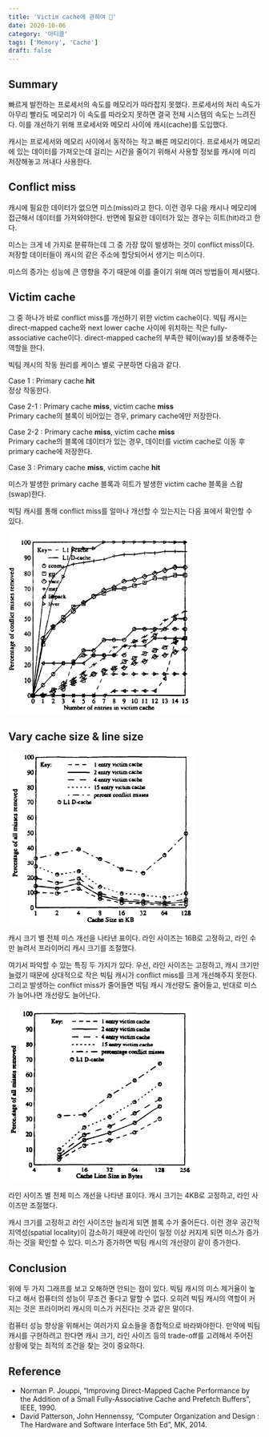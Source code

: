 ```yaml
---
title: 'Victim cache에 관하여 🧱'
date: 2020-10-06
category: '아티클'
tags: ['Memory', 'Cache']
draft: false
---
```


## Summary

빠르게 발전하는 프로세서의 속도를 메모리가 따라잡지 못했다. 프로세서의 처리 속도가 아무리 빨라도 메모리가 이 속도를 따라오지 못하면 결국 전체 시스템의 속도는 느려진다. 이를 개선하기 위해 프로세서와 메모리 사이에 캐시(cache)를 도입했다.

캐시는 프로세서와 메모리 사이에서 동작하는 작고 빠른 메모리이다. 프로세서가 메모리에 있는 데이터를 가져오는데 걸리는 시간을 줄이기 위해서 사용할 정보를 캐시에 미리 저장해놓고 꺼내다 사용한다.

## Conflict miss

캐시에 필요한 데이터가 없으면 미스(miss)라고 한다. 이런 경우 다음 캐시나 메모리에 접근해서 데이터를 가져와야한다. 반면에 필요한 데이터가 있는 경우는 히트(hit)라고 한다.

미스는 크게 네 가지로 분류하는데 그 중 가장 많이 발생하는 것이 conflict miss이다. 저장할 데이터들이 캐시의 같은 주소에 할당되어서 생기는 미스이다.

미스의 증가는 성능에 큰 영향을 주기 때문에 이를 줄이기 위해 여러 방법들이 제시됐다.

## Victim cache

그 중 하나가 바로 conflict miss를 개선하기 위한 victim cache이다. 빅팀 캐시는 direct-mapped cache와 next lower cache 사이에 위치하는 작은 fully-associative cache이다. direct-mapped cache의 부족한 웨이(way)를 보충해주는 역할을 한다.

빅팀 캐시의 작동 원리를 케이스 별로 구분하면 다음과 같다.

Case 1 : Primary cache **hit**  
정상 작동한다.

Case 2-1 : Primary cache **miss**, victim cache **miss**  
Primary cache의 블록이 비어있는 경우, primary cache에만 저장한다.

Case 2-2 : Primary cache **miss**, victim cache **miss**  
Primary cache의 블록에 데이터가 있는 경우, 데이터를 victim cache로 이동 후 primary cache에 저장한다.

Case 3 : Primary cache **miss**, victim cache **hit**

미스가 발생한 primary cache 블록과 히트가 발생한 victim cache 블록을 스왑(swap)한다.

빅팀 캐시를 통해 conflict miss를 얼마나 개선할 수 있는지는 다음 표에서 확인할 수 있다.

![entries](images/number-of-entries-in-victim-cache.png)

## Vary cache size & line size

![cache-size](images/cache-size-in-kb.png)

캐시 크기 별 전체 미스 개선을 나타낸 표이다. 라인 사이즈는 16B로 고정하고, 라인 수만 늘려서 프라이머리 캐시 크기를 조절했다.

여기서 파악할 수 있는 특징 두 가지가 있다. 우선, 라인 사이즈는 고정하고, 캐시 크기만 늘렸기 때문에 상대적으로 작은 빅팀 캐시가 conflict miss를 크게 개선해주지 못한다. 그리고 발생하는 conflict miss가 줄어들면 빅팀 캐시 개선량도 줄어들고, 반대로 미스가 늘어나면 개선량도 늘어난다.

![cache-line](images/cache-line-in-bytes.png)

라인 사이즈 별 전체 미스 개선을 나타낸 표이다. 캐시 크기는 4KB로 고정하고, 라인 사이즈만 조절했다.

캐시 크기를 고정하고 라인 사이즈만 늘리게 되면 블록 수가 줄어든다. 이런 경우 공간적 지역성(spatial locality)이 감소하기 때문에 라인이 일정 이상 커지게 되면 미스가 증가하는 것을 확인할 수 있다. 미스가 증가하면 빅팀 캐시의 개선량이 같이 증가한다.

## Conclusion

위에 두 가지 그래프를 보고 오해하면 안되는 점이 있다. 빅팀 캐시의 미스 제거율이 높다고 해서 컴퓨터의 성능이 무조건 좋다고 말할 수 없다. 오히려 빅팀 캐시의 역할이 커지는 것은 프라이머리 캐시의 미스가 커진다는 것과 같은 말이다.

컴퓨터 성능 향상을 위해서는 여러가지 요소들을 종합적으로 바라봐야한다. 만약에 빅팀 캐시를 구현하려고 한다면 캐시 크기, 라인 사이즈 등의 trade-off를 고려해서 주어진 상황에 맞는 최적의 조건을 찾는 것이 중요하다.

## Reference

- Norman P. Jouppi, “Improving Direct-Mapped Cache Performance by the Addition of a Small Fully-Associative Cache and Prefetch Buffers”, IEEE, 1990.
- David Patterson, John Hennenssy, “Computer Organization and Design : The Hardware and Software Interface 5th Ed”, MK, 2014.
